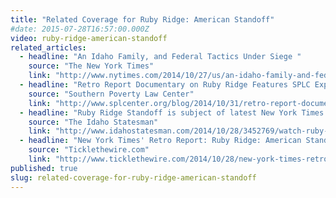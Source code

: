 ```yaml
---
title: "Related Coverage for Ruby Ridge: American Standoff"
#date: 2015-07-28T16:57:00.000Z
video: ruby-ridge-american-standoff
related_articles:
  - headline: "An Idaho Family, and Federal Tactics Under Siege "
    source: "The New York Times"
    link: "http://www.nytimes.com/2014/10/27/us/an-idaho-family-and-federal-tactics-under-siege.html?gwh=39E507B73830FE5E38AF8F9D6089E4EA&gwt=pay&assetType=nyt_now"
  - headline: "Retro Report Documentary on Ruby Ridge Features SPLC Expert"
    source: "Southern Poverty Law Center"
    link: "http://www.splcenter.org/blog/2014/10/31/retro-report-documentary-on-ruby-ridge-features-splc-expert/"
  - headline: "Ruby Ridge Standoff is subject of latest New York Times video project"
    source: "The Idaho Statesman"
    link: "http://www.idahostatesman.com/2014/10/28/3452769/watch-ruby-ridge-standoff-is-subject.html#storylink=cpy"
  - headline: "New York Times' Retro Report: Ruby Ridge: American Standoff"
    source: "Ticklethewire.com"
    link: "http://www.ticklethewire.com/2014/10/28/new-york-times-retro-report-ruby-ridge-american-standoff/"
published: true
slug: related-coverage-for-ruby-ridge-american-standoff
---
```


